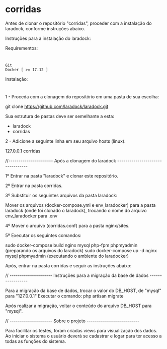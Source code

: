 # corridas

Antes de clonar o repositório "corridas", proceder com a instalação do laradock, conforme instruções abaixo.

Instruções para a instalação do laradock:

Requirementos:
#
    Git
    Docker [ >= 17.12 ]

Instalação:
#

1 - Proceda com a clonagem do repositório em uma pasta de sua escolha:

git clone https://github.com/laradock/laradock.git

Sua estrutura de pastas deve ser semelhante a esta:

* laradock
* corridas

2 - Adicione a seguinte linha em seu arquivo hosts (linux).

127.0.0.1  corridas

//---------------------- Após a clonagem do laradock ---------------------------------

1º Entrar na pasta "laradock" e clonar este repositório.

2º Entrar na pasta corridas.

3º Substituir os seguintes arquivos da pasta laradock:

Mover os arquivos (docker-compose.yml e env_laradocker) para a pasta laradock (onde foi clonado o laradock), trocando o nome do arquivo env_laradocker para .env

4º Mover o arquivo (corridas.conf) para a pasta nginx/sites.

5º Executar os seguintes comandos:

sudo docker-compose build nginx mysql php-fpm phpmyadmin (preparando os arquivos do laradock)
sudo docker-compose up -d nginx mysql phpmyadmin (executando o ambiente do laradocker)

Após, entrar na pasta corridas e seguir as instruções abaixo:

// --------------------- Instruções para a migração da base de dados -----------------

Para a migração da base de dados, trocar o valor do DB_HOST, de "mysql" para "127.0.0.1"
Executar o comando: php artisan migrate

Após realizar a migração, voltar o conteúdo do arquivo DB_HOST para "mysql".

// --------------------- Sobre o projeto --------------------------

Para facilitar os testes, foram criadas views para visualização dos dados.
Ao iniciar o sistema o usuário deverá se cadastrar e logar para ter acesso a todas as funções do sistema.
